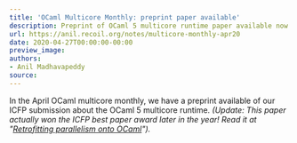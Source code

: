 ```yaml
---
title: 'OCaml Multicore Monthly: preprint paper available'
description: Preprint of OCaml 5 multicore runtime paper available now
url: https://anil.recoil.org/notes/multicore-monthly-apr20
date: 2020-04-27T00:00:00-00:00
preview_image:
authors:
- Anil Madhavapeddy
source:
---
```


<p>In the April OCaml multicore monthly, we have a preprint available of our ICFP submission about the OCaml 5 multicore runtime.
<em>(Update: This paper actually won the ICFP best paper award later in the year! Read it at "<a href="https://anil.recoil.org/papers/2020-icfp-retropar">Retrofitting parallelism onto OCaml</a>").</em></p>

